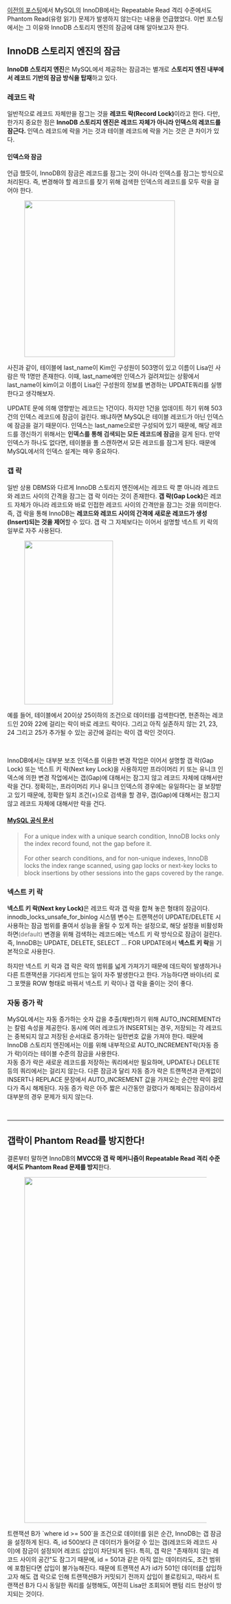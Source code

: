 <p><a href="https://wing1008.tistory.com/43" rel="noopener" target="_blank">이전의 포스팅</a>에서 MySQL의 InnoDB에서는 Repeatable Read 격리 수준에서도 Phantom Read(유령 읽기) 문제가 발생하지 않는다는 내용을 언급했었다. 이번 포스팅에서는 그 이유와 InnoDB 스토리지 엔진의 잠금에 대해 알아보고자 한다.</p>
<h2>InnoDB 스토리지 엔진의 잠금</h2>
<p><b>InnoDB 스토리지 엔진</b>은 MySQL에서 제공하는 잠금과는 별개로 <b>스토리지 엔진 내부에서 레코드 기반의 잠금 방식을 탑재</b>하고 있다.&nbsp;</p>
<h3>레코드 락</h3>
<p>일반적으로 레코드 자체만을 잠그는 것을 <b>레코드 락(Record Lock)</b>이라고 한다. 다만, 한가지 중요한 점은 <b>InnoDB 스토리지 엔진은 레코드 자체가 아니라 인덱스의 레코드를 잠근다.&nbsp;</b>인덱스 레코드에 락을 거는 것과 테이블 레코드에 락을 거는 것은 큰 차이가 있다.</p>
<h4>인덱스와 잠금</h4>
<p>언급 했듯이, InnoDB의 잠금은 레코드를 잠그는 것이 아니라 인덱스를 잠그는 방식으로 처리된다. 즉, 변경해야 할 레코드를 찾기 위해 검색한 인덱스의 레코드를 모두 락을 걸어야 한다.&nbsp;</p>
<p><figure class="imageblock alignCenter"><span><img height="363" src="https://blog.kakaocdn.net/dn/YN0Q3/btsNxCY6o1L/YdRUUq7EkjcMLAAeTCXxM0/img.png" width="350" /></span></figure>
</p>
<p>사진과 같이, 테이블에 last_name이 Kim인 구성원이 503명이 있고 이름이 Lisa인 사람은 딱 1명만 존재한다. 이때, last_name에만 인덱스가 걸려져있는 상황에서 last_name이 kim이고 이름이 Lisa인 구성원의 정보를 변경하는 UPDATE쿼리를 실행한다고 생각해보자.</p>
<p>UPDATE 문에 의해 영향받는 레코드는 1건이다. 하지만 1건을 업데이트 하기 위해 503건의 인덱스 레코드에 잠금이 걸린다. 왜냐하면 MySQL은 테이블 레코드가 아닌 인덱스에 잠금을 걸기 때문이다. 인덱스는 last_name으로만 구성되어 있기 때문에, 해당 레코드를 갱신하기 위해서는 <b><span style="color: #333333;">인덱스를 통해 검색되는 모든 레코드에 잠금</span></b>을 걸게 된다. 만약 인덱스가 하나도 없다면, 테이블을 풀 스캔하면서 모든 레코드를 잠그게 된다. 때문에 MySQL에서의 인덱스 설계는 매우 중요하다.</p>
<h3>갭 락</h3>
<p>일반 상용 DBMS와 다르게 InnoDB 스토리지 엔진에서는 레코드 락 뿐 아니라 레코드와 레코드 사이의 간격을 잠그는 갭 락 이라는 것이 존재한다. <b>갭 락(Gap Lock)</b>은 레코드 자체가 아니라 레코드와 바로 인접한 레코드 사이의 간격만을 잠그는 것을 의미한다. 즉, 갭 락을 통해 InnoDB는&nbsp;<b>레코드와 레코드 사이의 간격에 새로운 레코드가 생성(Insert)되는 것을 제어</b>할 수 있다. 갭 락 그 자체보다는 이어서 설명할 넥스트 키 락의 일부로 자주 사용된다.</p>
<p><figure class="imageblock alignCenter"><span><img height="380" src="https://blog.kakaocdn.net/dn/yHQE2/btsNyt8dD8k/kwlADOqbF5KWkU3uYIBKkk/img.png" width="206" /></span></figure>
</p>
<p>예를 들어, 테이블에서 20이상 25이하의 조건으로 데이터를 검색한다면, 현존하는 레코드인 20와 22에 걸리는 락이 바로 레코드 락이다. 그리고 아직 실존하지 않는 21, 23, 24 그리고 25가 추가될 수 있는 공간에 걸리는 락이 갭 락인 것이다.</p>
<p>&nbsp;</p>
<p>InnoDB에서는 대부분 보조 인덱스를 이용한 변경 작업은 이어서 설명할 갭 락(Gap Lock) 또는 넥스트 키 락(Next key Lock)을 사용하지만 프라이머리 키 또는 유니크 인덱스에 의한 변경 작업에서는 갭(Gap)에 대해서는 잠그지 않고 레코드 자체에 대해서만 락을 건다. 정확히는, 프라이머리 키나 유니크 인덱스의 경우에는 유일하다는 걸 보장받고 있기 때문에, 정확한 일치 조건(=)으로 검색을 할 경우, 갭(Gap)에 대해서는 잠그지 않고 레코드 자체에 대해서만 락을 건다.</p>
<h4><a href="https://dev.mysql.com/doc/refman/8.4/en/innodb-locks-set.html?utm_source=chatgpt.com" rel="noopener" target="_blank">MySQL 공식 문서</a></h4>
<blockquote>For a unique index with a unique search condition, InnoDB locks only the index record found, not the gap before it.<br /><br />​For other search conditions, and for non-unique indexes, InnoDB locks the index range scanned, using gap locks or next-key locks to block insertions by other sessions into the gaps covered by the range.</blockquote>
<h3>넥스트 키 락</h3>
<p><b>넥스트 키 락(Next key Lock)</b>은 레코드 락과 갭 락을 합쳐 놓은 형태의 잠금이다. innodb_locks_unsafe_for_binlog 시스템 변수는 트랜잭션이 UPDATE/DELETE 시 사용하는 잠금 범위를 줄여서 성능을 올릴 수 있게 하는 설정으로, 해당 설정을 비활성화하면<span style="color: #666666;">(default)</span> 변경을 위해 검색하는 레코드에는 넥스트 키 락 방식으로 잠금이 걸린다. 즉, InnoDB는 UPDATE, DELETE, SELECT ... FOR UPDATE에서 <b>넥스트 키 락</b>을 기본적으로 사용한다.</p>
<p>하지만 넥스트 키 락과 갭 락은 락의 범위를 넓게 가져가기 때문에 데드락이 발생하거나 다른 트랜잭션을 기다리게 만드는 일이 자주 발생한다고 한다. 가능하다면 바이너리 로그 포맷을 ROW 형태로 바꿔서 넥스트 키 락이나 갭 락을 줄이는 것이 좋다.</p>
<h3>자동 증가 락</h3>
<p>MySQL에서는 자동 증가하는 숫자 갑을 추출(채번)하기 위해 AUTO_INCREMENT라는 칼럼 속성을 제공한다. 동시에 여러 레코드가 INSERT되는 경우, 저장되는 각 레코드는 중복되지 않고 저장된 순서대로 증가하는 일련번호 값을 가져야 한다. 때문에 InnoDB 스토리지 엔진에서는 이를 위해 내부적으로 AUTO_INCREMENT락(자동 증가 락)이라는 테이블 수준의 잠금을 사용한다.<br />자동 증가 락은 새로운 레코드를 저장하는 쿼리에서만 필요하며, UPDATE나 DELETE 등의 쿼리에서는 걸리지 않는다. 다른 잠금과 달리 자동 증가 락은 트랜잭션과 관계없이 INSERT나 REPLACE 문장에서 AUTO_INCREMENT 값을 가져오는 순간만 락이 걸렸다가 즉시 해제된다. 자동 증가 락은 아주 짧은 시간동안 걸렸다가 해제되는 잠금이라서 대부분의 경우 문제가 되지 않는다.</p>
<p>&nbsp;</p>
<hr contenteditable="false" />
<h2>갭락이 Phantom Read를 방지한다!</h2>
<p>결론부터 말하면 InnoDB의<b> MVCC와&nbsp;갭 락&nbsp;메커니즘이 Repeatable Read 격리 수준에서도 Phantom Read 문제를 방지</b>한다.</p>
<p><figure class="imageblock alignCenter"><span><img height="802" src="https://blog.kakaocdn.net/dn/oMN3Q/btsNwvMLsqB/KG4w9RJpGWtVrkDYpgxPr1/img.png" width="653" /></span></figure>
</p>
<p>트랜잭션 B가 `where id &gt;= 500`을 조건으로 데이터를 읽은 순간, InnoDB는 갭 잠금을 설정하게 된다. 즉, id 500보다 큰 데이터가 들어갈 수 있는 갭(레코드와 레코드 사이)에 잠금이 설정되어 레코드 삽입이 차단되게 된다. 특히, 갭 락은 "존재하지 않는 레코드 사이의 공간"도 잠그기 때문에, id = 501과 같은 아직 없는 데이터라도, 조건 범위에 포함된다면 삽입이 불가능해진다. 때문에 트랜잭션 A가 id가 501인 데이터를 삽입하고자 해도 갭 락으로 인해 트랜잭션B가 커밋되기 전까지 삽입이 블로킹되고, 따라서 트랜잭션 B가 다시 동일한 쿼리를 실행해도, 여전히 Lisa만 조회되어 팬텀 리드 현상이 방지되는 것이다.</p>
<p>&nbsp;</p>